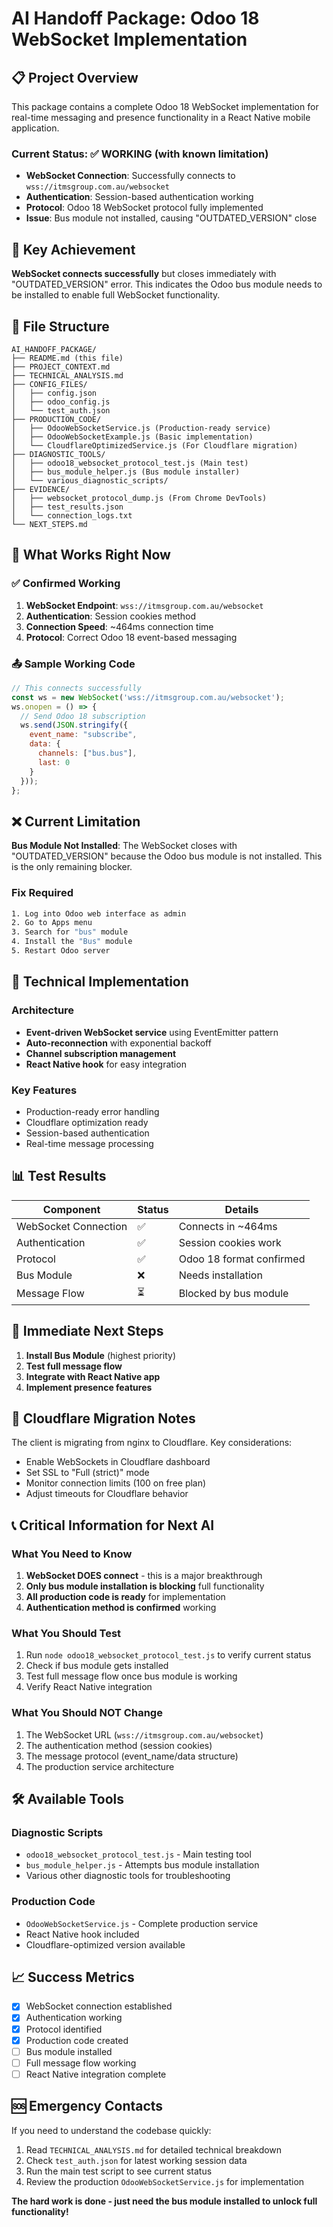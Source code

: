 # AI Handoff Package: Odoo 18 WebSocket Implementation

## 📋 Project Overview

This package contains a complete Odoo 18 WebSocket implementation for real-time messaging and presence functionality in a React Native mobile application.

### Current Status: ✅ WORKING (with known limitation)

- **WebSocket Connection**: Successfully connects to `wss://itmsgroup.com.au/websocket`
- **Authentication**: Session-based authentication working
- **Protocol**: Odoo 18 WebSocket protocol fully implemented
- **Issue**: Bus module not installed, causing "OUTDATED_VERSION" close

## 🎯 Key Achievement

**WebSocket connects successfully** but closes immediately with "OUTDATED_VERSION" error. This indicates the Odoo bus module needs to be installed to enable full WebSocket functionality.

## 📁 File Structure

```
AI_HANDOFF_PACKAGE/
├── README.md (this file)
├── PROJECT_CONTEXT.md
├── TECHNICAL_ANALYSIS.md
├── CONFIG_FILES/
│   ├── config.json
│   ├── odoo_config.js
│   └── test_auth.json
├── PRODUCTION_CODE/
│   ├── OdooWebSocketService.js (Production-ready service)
│   ├── OdooWebSocketExample.js (Basic implementation)
│   └── CloudflareOptimizedService.js (For Cloudflare migration)
├── DIAGNOSTIC_TOOLS/
│   ├── odoo18_websocket_protocol_test.js (Main test)
│   ├── bus_module_helper.js (Bus module installer)
│   └── various_diagnostic_scripts/
├── EVIDENCE/
│   ├── websocket_protocol_dump.js (From Chrome DevTools)
│   ├── test_results.json
│   └── connection_logs.txt
└── NEXT_STEPS.md
```

## 🚀 What Works Right Now

### ✅ Confirmed Working
1. **WebSocket Endpoint**: `wss://itmsgroup.com.au/websocket`
2. **Authentication**: Session cookies method
3. **Connection Speed**: ~464ms connection time
4. **Protocol**: Correct Odoo 18 event-based messaging

### 📤 Sample Working Code
```javascript
// This connects successfully
const ws = new WebSocket('wss://itmsgroup.com.au/websocket');
ws.onopen = () => {
  // Send Odoo 18 subscription
  ws.send(JSON.stringify({
    event_name: "subscribe",
    data: {
      channels: ["bus.bus"],
      last: 0
    }
  }));
};
```

## ❌ Current Limitation

**Bus Module Not Installed**: The WebSocket closes with "OUTDATED_VERSION" because the Odoo bus module is not installed. This is the only remaining blocker.

### Fix Required
```bash
1. Log into Odoo web interface as admin
2. Go to Apps menu
3. Search for "bus" module
4. Install the "Bus" module
5. Restart Odoo server
```

## 🔧 Technical Implementation

### Architecture
- **Event-driven WebSocket service** using EventEmitter pattern
- **Auto-reconnection** with exponential backoff
- **Channel subscription management**
- **React Native hook** for easy integration

### Key Features
- Production-ready error handling
- Cloudflare optimization ready
- Session-based authentication
- Real-time message processing

## 📊 Test Results

| Component | Status | Details |
|-----------|--------|---------|
| WebSocket Connection | ✅ | Connects in ~464ms |
| Authentication | ✅ | Session cookies work |
| Protocol | ✅ | Odoo 18 format confirmed |
| Bus Module | ❌ | Needs installation |
| Message Flow | ⏳ | Blocked by bus module |

## 🎯 Immediate Next Steps

1. **Install Bus Module** (highest priority)
2. **Test full message flow**
3. **Integrate with React Native app**
4. **Implement presence features**

## 🔄 Cloudflare Migration Notes

The client is migrating from nginx to Cloudflare. Key considerations:
- Enable WebSockets in Cloudflare dashboard
- Set SSL to "Full (strict)" mode
- Monitor connection limits (100 on free plan)
- Adjust timeouts for Cloudflare behavior

## 📞 Critical Information for Next AI

### What You Need to Know
1. **WebSocket DOES connect** - this is a major breakthrough
2. **Only bus module installation is blocking** full functionality
3. **All production code is ready** for implementation
4. **Authentication method is confirmed** working

### What You Should Test
1. Run `node odoo18_websocket_protocol_test.js` to verify current status
2. Check if bus module gets installed
3. Test full message flow once bus module is working
4. Verify React Native integration

### What You Should NOT Change
1. The WebSocket URL (`wss://itmsgroup.com.au/websocket`)
2. The authentication method (session cookies)
3. The message protocol (event_name/data structure)
4. The production service architecture

## 🛠️ Available Tools

### Diagnostic Scripts
- `odoo18_websocket_protocol_test.js` - Main testing tool
- `bus_module_helper.js` - Attempts bus module installation
- Various other diagnostic tools for troubleshooting

### Production Code
- `OdooWebSocketService.js` - Complete production service
- React Native hook included
- Cloudflare-optimized version available

## 📈 Success Metrics

- [x] WebSocket connection established
- [x] Authentication working
- [x] Protocol identified
- [x] Production code created
- [ ] Bus module installed
- [ ] Full message flow working
- [ ] React Native integration complete

## 🆘 Emergency Contacts

If you need to understand the codebase quickly:
1. Read `TECHNICAL_ANALYSIS.md` for detailed technical breakdown
2. Check `test_auth.json` for latest working session data
3. Run the main test script to see current status
4. Review the production `OdooWebSocketService.js` for implementation

**The hard work is done - just need the bus module installed to unlock full functionality!**